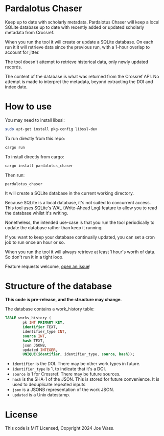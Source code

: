 # Pardalotus Chaser

Keep up to date with scholarly metadata. Pardalotus Chaser will keep a local
SQLite database up to date with recently added or updated scholarly metadata from
Crossref.

When you run the tool it will create or update a SQLite database. On each run it
it will retrieve data since the previous run, with a 1-hour overlap to account
for jitter.

The tool doesn't attempt to retrieve historical data, only newly updated records.

The content of the database is what was returned from the Crossref API. No
attempt is made to interpret the metadata, beyond extracting the DOI and index
date.

# How to use

You may need to install libssl:

```sh
sudo apt-get install pkg-config libssl-dev
```

To run directly from this repo:
```sh
cargo run
```

To install directly from cargo:

```sh
cargo install pardalotus_chaser
```

Then run:

```
pardalotus_chaser
```

It will create a SQLite database in the current working directory.

Because SQLite is a local database, it's not suited to concurrent access. This
tool uses SQLite's WAL (Write-Ahead Log) feature to allow you to read the
database whilst it's writing.

Nonetheless, the intended use-case is that you run the tool periodically to
update the database rather than keep it running.

If you want to keep your database continually updated, you can set a cron job to
run once an hour or so.

When you run the tool it will always retrieve at least 1 hour's worth of data.
So don't run it in a tight loop.

Feature requests welcome, [open an issue](https://github.com/Pardalotus/pardalotus_chaser/issues)!

# Structure of the database

**This code is pre-release, and the structure may change.**

The database contains a work_history table:

```sql
TABLE works_history (
        pk INT PRIMARY KEY,
        identifier TEXT,
        identifier_type INT,
        source INT,
        hash TEXT,
        json JSONB,
        updated INTEGER,
        UNIQUE(identifier, identifier_type, source, hash));
```

 - `identifier` is the DOI. There may be other work types in future.
 - `identifier_type` is 1, to indicate that it's a DOI.
 - `source` is 1 for Crossref. There may be future sources.
 - `hash` is the SHA-1 of the JSON. This is stored for future convenience. It is used to deduplicate repeated inputs.
 - `json` is a JSONB representation of the work JSON.
 - `updated` is a Unix datestamp.

# License

This code is MIT Licensed, Copyright 2024 Joe Wass.
